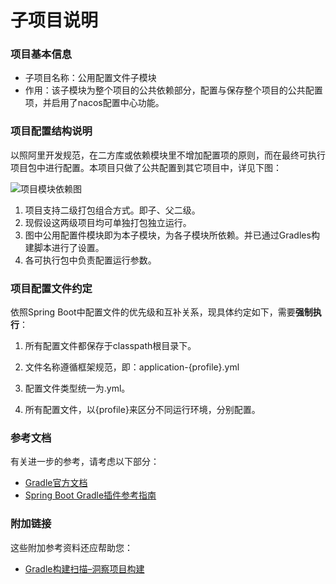 # 子项目说明
### 项目基本信息

* 子项目名称：公用配置文件子模块
* 作用：该子模块为整个项目的公共依赖部分，配置与保存整个项目的公共配置项，并启用了nacos配置中心功能。

### 项目配置结构说明

以照阿里开发规范，在二方库或依赖模块里不增加配置项的原则，而在最终可执行项目包中进行配置。本项目只做了公共配置到其它项目中，详见下图：

![项目模块依赖图](http://www.plantuml.com/plantuml/proxy?cache=no&src=https://raw.githubusercontent.com/jianengzhn/baiju/featuer-e0a1562-0413-frameowrk-develop/doc/modle-structure.puml)

1. 项目支持二级打包组合方式。即子、父二级。
2. 现假设这两级项目均可单独打包独立运行。
3. 图中公用配置件模块即为本子模块，为各子模块所依赖。并已通过Gradles构建脚本进行了设置。
4. 各可执行包中负责配置运行参数。

### 项目配置文件约定

依照Spring Boot中配置文件的优先级和互补关系，现具体约定如下，需要**强制执行**：

1. 所有配置文件都保存于classpath根目录下。
   
2. 文件名称遵循框架规范，即：application-{profile}.yml
   
3. 配置文件类型统一为.yml。

4. 所有配置文件，以{profile}来区分不同运行环境，分别配置。
   
### 参考文档
有关进一步的参考，请考虑以下部分：

* [Gradle官方文档](https://docs.gradle.org)
* [Spring Boot Gradle插件参考指南](https://docs.spring.io/spring-boot/docs/2.2.6.RELEASE/gradle-plugin/reference/html/)

### 附加链接

这些附加参考资料还应帮助您：

* [Gradle构建扫描–洞察项目构建](https://scans.gradle.com#gradle)
